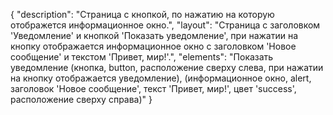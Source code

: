 {
"description": "Страница с кнопкой, по нажатию на которую отображется информационное окно.",
"layout": "Страница с заголовком 'Уведомление' и кнопкой 'Показать уведомление', при нажатии на кнопку отображается информационное окно с заголовком 'Новое сообщение' и текстом 'Привет, мир!'.",
"elements": "Показать уведомление (кнопка, button, расположение сверху слева, при нажатии на кнопку отображается уведомление),
(информационное окно, alert, заголовок 'Новое сообщение', текст 'Привет, мир!', цвет 'success', расположение сверху справа)"
}